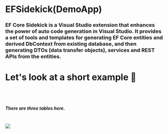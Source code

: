 <h1> EFSidekick(DemoApp)</h1>
 
<h3> EF Core Sidekick is a Visual Studio extension that enhances the power of auto code generation in Visual Studio. It provides a set of tools and templates for generating EF Core entities and derived DbContext from existing database, and then generating DTOs (data transfer objects), services and REST APIs from the entities.
</h3>


<h1>Let's look at a short example 📌</h1>
<br>
<br/>
<h5>There are three tables here.</h5>
<br/>
<div>
    <img src="![1](https://github.com/user-attachments/assets/ce54bd6b-d08a-4322-97d7-605659c2cbd2)">
</div>


